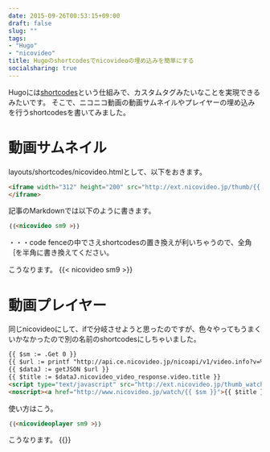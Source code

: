 ```yaml
---
date: 2015-09-26T00:53:15+09:00
draft: false
slug: ""
tags:
- "Hugo"
- "nicovideo"
title: Hugoのshortcodesでnicovideoの埋め込みを簡単にする
socialsharing: true
---
```

Hugoには[shortcodes](https://gohugo.io/extras/shortcodes/)という仕組みで、カスタムタグみたいなことを実現できるみたいです。
そこで、ニコニコ動画の動画サムネイルやプレイヤーの埋め込みを行うshortcodesを書いてみました。

<!--more-->

# 動画サムネイル

layouts/shortcodes/nicovideo.htmlとして、以下をおきます。

```html
<iframe width="312" height="200" src="http://ext.nicovideo.jp/thumb/{{ .Get 0 }}" scrolling="no" style="border:solid 1px #CCC;" frameborder="0">
</iframe>
```

記事のMarkdownでは以下のように書きます。

```markdown
｛｛<nicovideo sm9 >｝｝
```

・・・code fenceの中でさえshortcodesの置き換えが利いちゃうので、全角｛を半角に書き換えてください。

こうなります。
{{< nicovideo sm9 >}}

# 動画プレイヤー

同じnicovideoにして、ifで分岐させようと思ったのですが、色々やってもうまくいかなかったので別の名前のshortcodesにしちゃいました。

```html
{{ $sm := .Get 0 }}
{{ $url := printf "http://api.ce.nicovideo.jp/nicoapi/v1/video.info?v=%s&__format=json" $sm }}
{{ $dataJ := getJSON $url }}
{{ $title := $dataJ.nicovideo_video_response.video.title }}
<script type="text/javascript" src="http://ext.nicovideo.jp/thumb_watch/{{ $sm }}?w=490&amp;h=307"></script>
<noscript><a href="http://www.nicovideo.jp/watch/{{ $sm }}">{{ $title }}</a></noscript>
```

使い方はこう。

```markdown
｛｛<nicovideoplayer sm9 >｝｝
```

こうなります。
{{<nicovideoplayer sm9>}}
